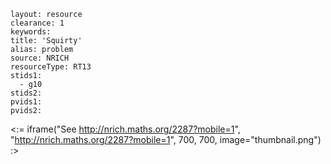 ````
layout: resource
clearance: 1
keywords:
title: 'Squirty'
alias: problem
source: NRICH
resourceType: RT13
stids1: 
  - g10
stids2:
pvids1:
pvids2:

````

<:= iframe("See http://nrich.maths.org/2287?mobile=1", "http://nrich.maths.org/2287?mobile=1", 700, 700, image="thumbnail.png") :>


